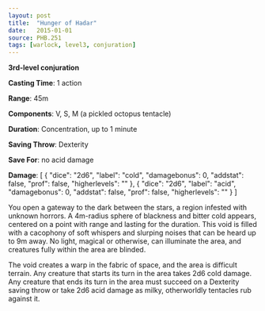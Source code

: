 ```yaml
---
layout: post
title:  "Hunger of Hadar"
date:   2015-01-01
source: PHB.251
tags: [warlock, level3, conjuration]
---
```


**3rd-level conjuration**

**Casting Time**: 1 action

**Range**: 45m

**Components**: V, S, M (a pickled octopus tentacle)

**Duration**: Concentration, up to 1 minute

**Saving Throw**: Dexterity

**Save For**: no acid damage

**Damage**: [ { "dice": "2d6", "label": "cold", "damagebonus": 0, "addstat": false, "prof": false, "higherlevels": "" }, { "dice": "2d6", "label": "acid", "damagebonus": 0, "addstat": false, "prof": false, "higherlevels": "" } ]

You open a gateway to the dark between the stars, a region infested with unknown horrors. A 4m-radius sphere of blackness and bitter cold appears, centered on a point with range and lasting for the duration. This void is filled with a cacophony of soft whispers and slurping noises that can be heard up to 9m away. No light, magical or otherwise, can illuminate the area, and creatures fully within the area are blinded.

The void creates a warp in the fabric of space, and the area is difficult terrain. Any creature that starts its turn in the area takes 2d6 cold damage. Any creature that ends its turn in the area must succeed on a Dexterity saving throw or take 2d6 acid damage as milky, otherworldly tentacles rub against it.
